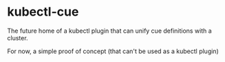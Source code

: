 # kubectl-cue

The future home of a kubectl plugin that can unify cue definitions with a cluster.

For now, a simple proof of concept (that can't be used as a kubectl plugin)